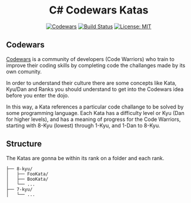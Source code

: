 <h1 align="center"> C# Codewars Katas </h1>
<div align="center">

[![Codewars](https://www.codewars.com/users/AsmusGerman/badges/micro)](https://www.codewars.com/users/AsmusGerman)
[![Build Status](https://germanasmus.visualstudio.com/germanasmusmaher/_apis/build/status/AsmusGerman.csharp-codewars-katas?branchName=master)](https://germanasmus.visualstudio.com/germanasmusmaher/_build/latest?definitionId=3&branchName=master)
[![License: MIT](https://img.shields.io/badge/License-MIT-yellow.svg)](https://opensource.org/licenses/MIT)

</div>

## Codewars

[Codewars](https://www.codewars.com/) is a community of developers (Code Warriors) who train to improve their coding skills by completing code the challanges made by its own comunity.

In order to understand their culture there are some concepts like Kata, Kyu/Dan and Ranks you should understand to get into the Codewars idea before you enter the dojo.

In this way, a Kata references a particular code challange to be solved by some programming language. Each Kata has a difficulty level or Kyu (Dan for higher levels), and has a meaning of progress for the Code Warriors, starting with 8-Kyu (lowest) through 1-Kyu, and 1-Dan to 8-Kyu.

## Structure

The Katas are gonna be within its rank on a folder and each rank.

```
├── 8-kyu/
│   ├── FooKata/
│   ├── BooKata/
│   └── ...
├── 7-kyu/
│   └── ...
```

